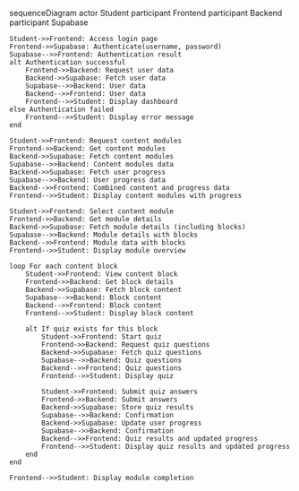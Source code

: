sequenceDiagram
    actor Student
    participant Frontend
    participant Backend
    participant Supabase

    Student->>Frontend: Access login page
    Frontend->>Supabase: Authenticate(username, password)
    Supabase-->>Frontend: Authentication result
    alt Authentication successful
        Frontend->>Backend: Request user data
        Backend->>Supabase: Fetch user data
        Supabase-->>Backend: User data
        Backend-->>Frontend: User data
        Frontend-->>Student: Display dashboard
    else Authentication failed
        Frontend-->>Student: Display error message
    end

    Student->>Frontend: Request content modules
    Frontend->>Backend: Get content modules
    Backend->>Supabase: Fetch content modules
    Supabase-->>Backend: Content modules data
    Backend->>Supabase: Fetch user progress
    Supabase-->>Backend: User progress data
    Backend-->>Frontend: Combined content and progress data
    Frontend-->>Student: Display content modules with progress

    Student->>Frontend: Select content module
    Frontend->>Backend: Get module details
    Backend->>Supabase: Fetch module details (including blocks)
    Supabase-->>Backend: Module details with blocks
    Backend-->>Frontend: Module data with blocks
    Frontend-->>Student: Display module overview

    loop For each content block
        Student->>Frontend: View content block
        Frontend->>Backend: Get block details
        Backend->>Supabase: Fetch block content
        Supabase-->>Backend: Block content
        Backend-->>Frontend: Block content
        Frontend-->>Student: Display block content

        alt If quiz exists for this block
            Student->>Frontend: Start quiz
            Frontend->>Backend: Request quiz questions
            Backend->>Supabase: Fetch quiz questions
            Supabase-->>Backend: Quiz questions
            Backend-->>Frontend: Quiz questions
            Frontend-->>Student: Display quiz

            Student->>Frontend: Submit quiz answers
            Frontend->>Backend: Submit answers
            Backend->>Supabase: Store quiz results
            Supabase-->>Backend: Confirmation
            Backend->>Supabase: Update user progress
            Supabase-->>Backend: Confirmation
            Backend-->>Frontend: Quiz results and updated progress
            Frontend-->>Student: Display quiz results and updated progress
        end
    end

    Frontend-->>Student: Display module completion